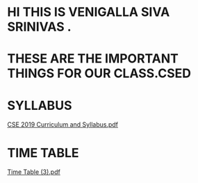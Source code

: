 # HI THIS IS VENIGALLA SIVA SRINIVAS  .
# THESE ARE THE IMPORTANT THINGS FOR OUR CLASS.CSED 
# SYLLABUS
[CSE 2019  Curriculum and Syllabus.pdf](https://github.com/venigallasivasrinivas6/venigallasivasrinivas6.github.io/files/6245265/CSE.2019.Curriculum.and.Syllabus.pdf)
# TIME TABLE
[Time Table (3).pdf](https://github.com/venigallasivasrinivas6/venigallasivasrinivas6.github.io/files/6245267/Time.Table.3.pdf)









